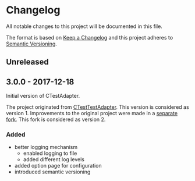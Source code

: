 # Changelog
All notable changes to this project will be documented in this file.

The format is based on [Keep a Changelog](http://keepachangelog.com/en/1.0.0/)
and this project adheres to [Semantic Versioning](http://semver.org/spec/v2.0.0.html).

## Unreleased

## 3.0.0 - 2017-12-18

Initial version of CTestAdapter.

The project originated from [CTestTestAdapter](https://github.com/toeb/CTestTestAdapter).
This version is considered as version 1. Improvements to the original project were made 
in a [separate fork](https://github.com/micst/CTestTestAdapter). This fork is considered
as version 2.

### Added

 - better logging mechanism
   - enabled logging to file
   - added different log levels
 - added option page for configuration
 - introduced semantic versioning
